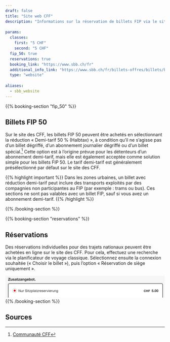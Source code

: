 ```yaml
---
draft: false
title: "Site web CFF"
description: "Informations sur la réservation de billets FIP via le site web des CFF."

params:
  classes:
    first: "5 CHF"
    second: "5 CHF"
  fip_50: true
  reservations: true
  booking_link: "https://www.sbb.ch/fr"
  additional_info_link: "https://www.sbb.ch/fr/billets-offres/billets/billet-parcours-suisse/reservation-de-places.html"
  type: "website"

aliases:
  - sbb_website
---
```


{{% booking-section "fip_50" %}}

## Billets FIP 50

Sur le site des CFF, les billets FIP 50 peuvent être achetés en sélectionnant la réduction « Demi-tarif 50 % (Halbtax) », à condition qu’il ne s’agisse pas d’un billet dégriffé, d’un abonnement journalier dégriffé ou d’un billet spécial.[^1] Cette option est à l’origine prévue pour les détenteurs d’un abonnement demi-tarif, mais elle est également acceptée comme solution simple pour les billets FIP 50. Le tarif demi-tarif est généralement présélectionné par défaut sur le site des CFF.

{{% highlight important %}}
Dans les zones urbaines, un billet avec réduction demi-tarif peut inclure des transports exploités par des compagnies non participantes au FIP (par exemple : trams ou bus). Ces sections ne sont pas valables avec un billet FIP, sauf si vous avez un abonnement demi-tarif.
{{% /highlight %}}

{{% /booking-section %}}

{{% booking-section "reservations" %}}

## Réservations

Des réservations individuelles pour des trajets nationaux peuvent être achetées en ligne sur le site des CFF. Pour cela, effectuez une recherche via le planificateur de voyage classique. Sélectionnez ensuite la connexion souhaitée (« Choisir le billet »), puis l’option « Réservation de siège uniquement ».

![Réserver une place CFF](sbb_reservation.webp)
{{% /booking-section %}}

## Sources

[^1]: [Communauté CFF](https://community.sbb.ch/d/2251-kann-man-als-fip-beg%C3%BCnstigter-tickets-weiterhin-online-mittels-halbtax-kaufen)
